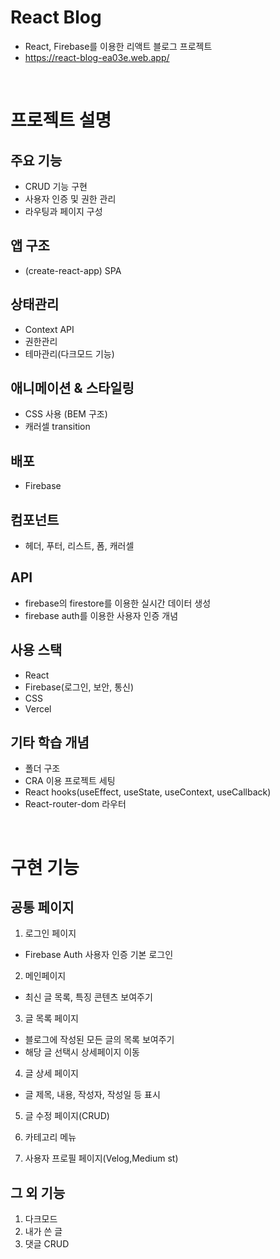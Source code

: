 # React Blog

- React, Firebase를 이용한 리액트 블로그 프로젝트
- https://react-blog-ea03e.web.app/

<br />

# 프로젝트 설명

## 주요 기능

- CRUD 기능 구현
- 사용자 인증 및 권한 관리
- 라우팅과 페이지 구성

## 앱 구조

- (create-react-app) SPA

## 상태관리

- Context API
- 권한관리
- 테마관리(다크모드 기능)

## 애니메이션 & 스타일링

- CSS 사용 (BEM 구조)
- 캐러셀 transition

## 배포

- Firebase

## 컴포넌트

- 헤더, 푸터, 리스트, 폼, 캐러셀

## API

- firebase의 firestore를 이용한 실시간 데이터 생성
- firebase auth를 이용한 사용자 인증 개념

## 사용 스택

- React
- Firebase(로그인, 보안, 통신)
- CSS
- Vercel

## 기타 학습 개념

- 폴더 구조
- CRA 이용 프로젝트 세팅
- React hooks(useEffect, useState, useContext, useCallback)
- React-router-dom 라우터

<br />

# 구현 기능

## 공통 페이지

1.  로그인 페이지

- Firebase Auth 사용자 인증 기본 로그인

2. 메인페이지

- 최신 글 목록, 특징 콘텐츠 보여주기

3. 글 목록 페이지

- 블로그에 작성된 모든 글의 목록 보여주기
- 해당 글 선택시 상세페이지 이동

4. 글 상세 페이지

- 글 제목, 내용, 작성자, 작성일 등 표시

5. 글 수정 페이지(CRUD)

6. 카테고리 메뉴

7. 사용자 프로필 페이지(Velog,Medium st)

## 그 외 기능

1. 다크모드
2. 내가 쓴 글
3. 댓글 CRUD
